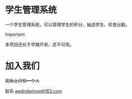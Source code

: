 # 学生管理系统

一个学生管理系统，可以管理学生的积分、抽选学生、检查出勤。

> [!IMPORTANT]
>
> 本项目还处于早期开发，还不可用。

# 加入我们

~~实际上只有一个人~~

联系 [awdndwinxp@163.com](mailto:name@email.com?subject=加入%20StudentScoringSystem)
